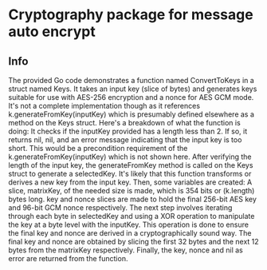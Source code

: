 # Cryptography package for message auto encrypt

## Info

The provided Go code demonstrates a function named ConvertToKeys in a struct named Keys. It takes an input key (slice of
bytes) and generates keys suitable for use with AES-256 encryption and a nonce for AES GCM mode. It's not a complete
implementation though as it references k.generateFromKey(inputKey) which is presumably defined elsewhere as a method on
the Keys struct.
Here's a breakdown of what the function is doing:
It checks if the inputKey provided has a length less than 2. If so, it returns nil, nil, and an error message indicating
that the input key is too short. This would be a precondition requirement of the k.generateFromKey(inputKey) which is
not shown here.
After verifying the length of the input key, the generateFromKey method is called on the Keys struct to generate a
selectedKey. It's likely that this function transforms or derives a new key from the input key.
Then, some variables are created:
A slice, matrixKey, of the needed size is made, which is 354 bits or (k.length) bytes long.
key and nonce slices are made to hold the final 256-bit AES key and 96-bit GCM nonce respectively.
The next step involves iterating through each byte in selectedKey and using a XOR operation to manipulate the key at a
byte level with the inputKey. This operation is done to ensure the final key and nonce are derived in a
cryptographically sound way.
The final key and nonce are obtained by slicing the first 32 bytes and the next 12 bytes from the matrixKey
respectively.
Finally, the key, nonce and nil as error are returned from the function.